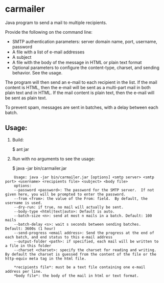 carmailer
=========

Java program to send a mail to multiple recipients.

Provide the following on the command line:
* SMTP authentication parameters: server domain name, port, username, password
* A file with a list of e-mail addresses
* A subject
* A file with the body of the message in HTML or plain text format
* Optional parameters to configure the content-type, charset, and sending behavior.  See the usage.


The program will then send an e-mail to each recipient in the list.
If the mail content is HTML, then the e-mail will be sent as a multi-part mail in both plain text and in HTML.
If the mail content is plain text, then the e-mail will be sent as plain text.

To prevent spam, messages are sent in batches, with a delay between each batch.


Usage:
-----
1. Build:


    $ ant jar

2. Run with no arguments to see the usage:


    $ java -jar bin/carmailer.jar
    

```
    Usage: java -jar bin/carmailer.jar [options] <smtp server> <smtp port> <username> <recipients file> <subject> <body file>
    options:
    --password <password>: The password for the SMTP server.  If not given here, you will be prompted to enter the password.
    --from <from>: the value of the From: field.  By default, the username is used.
    --dry-run: if true, no mail will actually be sent.
    --body-type <html|text|auto>: Default is auto.
    --batch-size <n>: send at most n mails in a batch. Default: 100 mails
    --batch-delay <s>: wait s seconds between sending batches. Default: 3600s (1 hour)
    --send-progress <email address>: Send the progress at the end of each batch, and end status to this e-mail address
    --output-folder <path>: if specified, each mail will be written to a file in this folder
    --charset <charset>: specify the charset for reading and writing. By default the charset is guessed from the content of the file or the http-equiv meta tag in the html file.

    *recipients file*: must be a text file containing one e-mail address per line.
    *body file*: the body of the mail in html or text format.

```
